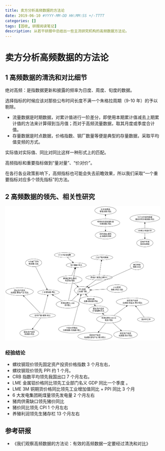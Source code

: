 ```yaml
---
title: 卖方分析高频数据的方法论
date: 2019-06-10 #YYYY-MM-DD HH:MM:SS +/-TTTT
categories: []
tags: [固收, 研报阅读笔记]
description: 从若干研报中总结出一些主流研究机构的高频数据方法论。
---
```


# 卖方分析高频数据的方法论

## 1 高频数据的清洗和对比细节

绝对高频：是指数据更新和披露的频率为日度、周度、旬度的数据。

选择指标的时候应该对那些公布时间长度不满一个朱格拉周期（9-10 年）的予以剔除。

* 流量数据是时期数据，对累计值进行一阶差分，即使用本期累计值减去上期累计值的方法来计算得到当月值；而对于高频流量数据，取其月度或季度合计值。
* 存量数据是时点数据，价格指数、钢厂数量等便是典型的存量数据，采取平均值变频的方式。

实际值对实际值、同比对同比这样一种形式上的匹配。

高频指标和重要指标做到“量对量”、“价对价”。

在各行各业政策影响下，高频指标也可能会失去前瞻效果，所以我们采取“一个重要指标对应多个领先指标”的方法。

## 2 高频数据的领先、相关性研究

![](/img/data-map.png)

### 经验结论

* 螺纹钢现价领先固定资产投资价格指数 3 个月左右，
* 螺纹钢现价领先 PPI 约 1 个月。
* CRB 指数平均领先我国出口 7 个月左右。
* LME 金属铝价格同比领先工业部门名义 GDP 同比一个季度 。
* LME 3M 铜期货价格同比领先工业增加值同比 + PPI 同比 3 个月
* 6 大发电集团耗煤量领先发电量 2 个月左右
* 猪肉供需缺口领先猪价同比
* 猪价同比领先 CPI 1 个月左右
* 养殖利润领先生猪存栏 13 个月左右

## 参考研报

* 《我们观察高频数据的方法论：有效的高频数据一定要经过清洗和对比》